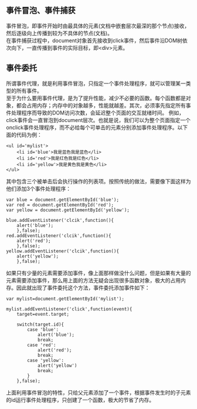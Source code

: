 ## 事件冒泡、事件捕获
事件冒泡，即事件开始时由最具体的元素(文档中嵌套层次最深的那个节点)接收，然后逐级向上传播到较为不具体的节点(文档)。<br>
在事件捕获过程中，document对象首先接收到click事件，然后事件沿DOM树依次向下，一直传播到事件的实际目标，即\<div\>元素。


## 事件委托
所谓事件代理，就是利用事件冒泡，只指定一个事件处理程序，就可以管理某一类型的所有事件。<br>
至于为什么要用事件代理，是为了提升性能，减少不必要的函数。每个函数都是对象，都会占用内存；内存中的对象越多，性能就越差。其次，必须事先指定所有事件处理程序而导致的DOM访问次数，会延迟整个页面的交互就绪时间。
例如，click事件会一直冒泡到document层次。也就是说，我们可以为整个页面指定一个onclick事件处理程序，而不必给每个可单击的元素分别添加事件处理程序。以下面的代码为例：
```
<ul id='mylist'>
  	<li id='blue'>我是蓝色我是蓝色</li>
	<li id='red'>我是红色我是红色</li>
	<li id='yellow'>我是黄色我是黄色</li>
</ul>
```
其中包含三个被单击后会执行操作的列表项。按照传统的做法，需要像下面这样为他们添加3个事件处理程序：
```
var blue = document.getElementById('blue');
var red = document.getElementById('red');
var yellow = document.getElementById('yellow');

blue.addEventListener('clcik',function(){
    alert('blue');
    },false);
red.addEventListener('clcik',function(){
    alert('red');
    },false);
yellow.addEventListener('clcik',function(){
    alert('yellow');
    },false);
```
如果只有少量的元素需要添加事件，像上面那样做没什么问题，但是如果有大量的元素需要添加事件，那么用上面的方法无疑会出现很多函数对象，极大的占用内存。因此就出现了事件委托这个方法，事件委托添加事件如下：
```
var mylist=document.getElementById('mylist');

mylist.addEventListener('click',function(event){
    target=event.target;

    switch(target.id){
        case 'blue':
            alert('blue');
            break;
        case 'red':
            alert('red');
            break;
        case 'yellow':
            alert('yellow')
            break;
        }
    },false);
```
上面利用事件冒泡的特性，只给父元素添加了一个事件，根据事件发生时的子元素的id运行事件处理程序，只创建了一个函数，极大的节省了内存。
